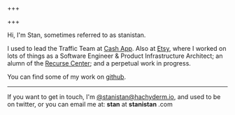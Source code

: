 +++

+++

Hi, I'm Stan, sometimes referred to as stanistan.

I used to lead the Traffic Team at [Cash App].
Also at [Etsy], where I worked on lots of things as a
Software Engineer & Product Infrastructure Architect; an
alumn of the [Recurse Center]; and a perpetual work in progress.

You can find some of my work on [github].

---

If you want to get in touch, I'm
<a href="https://hachyderm.io/@stanistan" rel="me" target="_blank">@stanistan@hachyderm.io</a>,
and used to be on twitter, or you can email me at: <span class="link-like">
    <strong>stan</strong> at <strong>stanistan</strong> .com
</span>

[Cash app]: https://cash.app
[Etsy]: https://www.etsy.com
[Recurse Center]: https://recurse.com
[github]: https://github.com/stanistan
[hachyderm]: https://hachyderm.io/@stanistan
